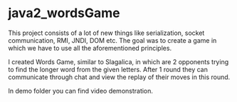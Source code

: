 # java2_wordsGame

This project consists of a lot of new things like serialization, socket communication, RMI, JNDI, DOM etc. The goal was to create a game in which we have to use all the aforementioned principles.

I created Words Game, similar to Slagalica, in which are 2 opponents trying to find the longer word from the given letters. After 1 round they can communicate through chat and view the replay of their moves in this round.

In demo folder you can find video demonstration.
